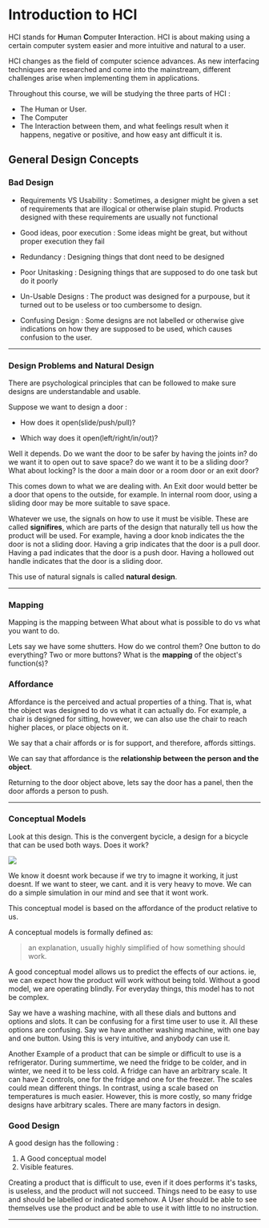 # Introduction to HCI

HCI stands for **H**uman **C**omputer **I**nteraction. HCI is about 
making using a certain computer system easier and more intuitive  and 
natural to a user. 

HCI changes as the field of computer science advances. As new 
interfacing techniques are researched and come into the mainstream, 
different challenges arise when implementing them in applications. 

Throughout this course, we will be studying the three parts of HCI :

- The Human or User.
- The Computer  
- The Interaction between them, and what feelings result when it happens, 
negative or positive, and how easy ant difficult it is.

## General Design Concepts


### Bad Design 

- Requirements VS Usability : Sometimes, a designer might be given a 
set of requirements that are illogical or otherwise plain stupid. 
Products designed with these requirements are usually not functional

- Good ideas, poor execution : Some ideas might be great, but without 
proper execution  they fail

- Redundancy : Designing things that dont need to be designed

- Poor Unitasking : Designing things that are supposed to do one task 
but do it poorly

- Un-Usable Designs : The product was designed for a purpouse, but it 
turned out to be useless or too cumbersome to design.

- Confusing Design : Some designs are not labelled or otherwise give 
indications on how they are supposed to be used, which causes 
confusion to the user.

---

### Design Problems and Natural Design

There are psychological principles that can be followed to make sure 
designs are understandable and usable. 

Suppose we want to design a door :

- How does it open(slide/push/pull)?

- Which way does it open(left/right/in/out)?

Well it depends. Do we want the door to be safer by having the joints 
in? do we want it to open out to save space? do we want it to be a 
sliding door? What about locking? Is the door a main door or a room 
door or an exit door?

This comes down to what we are dealing with. An Exit door would 
better be a door that opens to the outside, for example. In internal 
room door, using a sliding door may be more suitable to save space.

Whatever we use, the signals on how to use it must be visible. These are 
called **signifires**, which are parts of the design that naturally 
tell us how the product will be used. For example, having a door knob
indicates the the door is not a sliding door. Having a grip indicates 
that the door is a pull door. Having a pad indicates that the 
door is a push door. Having a hollowed out handle indicates that the 
door is a sliding door.

This use of natural signals is called **natural design**.

---

### Mapping 

Mapping is the mapping between What about what is possible 
to do vs what you want to do.

Lets say we have some shutters. How do we control them? One button to 
do everything? Two or more buttons? What is the **mapping** of the 
object's function(s)?

### Affordance

Affordance is the perceived and actual properties of a thing. That is, 
what the object was designed to do vs what it can actually do. For 
example, a chair is designed for sitting, however, we can also use the 
chair to reach higher places, or place objects on it. 

We say that a chair affords or is for support, and therefore, affords 
sittings.

We can say that affordance is the **relationship between the person and 
the object**.

Returning to the door object above, lets say the door has a panel, then 
the door affords a person to push.

---


### Conceptual Models

Look at this design. This is the convergent bycicle, a design for a 
bicycle that can be used both ways. Does it work?

![](https://ic.pics.livejournal.com/lekish/8132059/4478/original.jpg)

We know it doesnt work because if we try to imagne it working, it just 
doesnt. If we want to steer, we cant. and it is very heavy to move. We 
can do a simple simulation  in our mind and see that it wont work.

This conceptual model is based on the affordance of the product 
relative to us.

A conceptual models is formally defined as:

> an explanation, usually highly simplified of how something should 
> work.

A good conceptual model allows us to predict the effects of our 
actions. ie, we can expect how the product will work without being 
told. Without a good model, we are operating blindly. For everyday 
things, this model has to not be complex.

Say we have a washing machine, with all these dials and buttons and 
options and slots. It can be confusing for a first time user to use it. 
All these options are confusing. Say we have another washing machine, 
with one bay and one button. Using this is very intuitive, and anybody 
can use it.

Another Example of a product that can be simple or difficult to use is 
a refrigerator. During summertime, we need the fridge to be colder, and 
in winter, we need it to be less cold. A fridge can have an arbitrary 
scale. It can have 2 controls, one for the fridge and one for the 
freezer. The scales could mean different things. In contrast, using a 
scale based on temperatures is much easier. However, this is more 
costly, so many fridge designs have arbitrary scales. There are many 
factors in design.

### Good Design 

A good design has the following :

1. A Good conceptual model
2. Visible features.

Creating a product that is difficult to use, even if it does performs 
it's tasks, is useless, and the product will not succeed. Things need 
to be easy to use and should be labelled or indicated somehow. A User 
should be able to see themselves use the product and be able to use it 
with little to no instruction.

---

